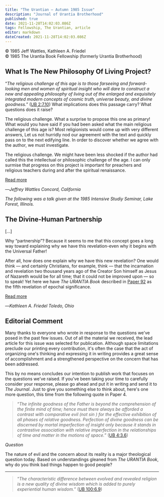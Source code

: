 ```yaml
---
title: "The Urantian — Autumn 1985 Issue"
description: "Journal of Urantia Brotherhood"
published: true
date: 2021-11-28T14:02:03.086Z
tags: Fellowship, The Urantian, article
editor: markdown
dateCreated: 2021-11-28T14:02:03.086Z
---
```


<p class="v-card v-sheet theme--light grey lighten-3 px-2">© 1985 Jeff Wattles, Kathleen A. Friedel<br>© 1985 The Urantia Book Fellowship (formerly Urantia Brotherhood)</p>

## What Is The New Philosophy Of Living Project?

“_The religious challenge of this age is to those farseeing and forward-looking men and women of spiritual insight who will dare to construct a new and appealing philosophy of living out of the enlarged and exquisitely integrated modern concepts of cosmic truth, universe beauty, and divine goodness._” ([UB 2:7.10](/en/The_Urantia_Book/2#p7_10)) What implications does this passage carry? What questions does it raise?

The religious challenge. What a surprise to propose this one as primary! What would you have said if you had been asked what the main religious challenge of this age is? Most religionists would come up with very different answers, Let us not hurridly nod our agreement with the text and quickly pass on to the next edifying line. In order to discover whether we agree with the author, we must investigate.

The religious challenge. We might have been less shocked if the author had called this the intellectual or philosophic challenge of the age. I can only surmise that progress on this project is important for preachers and religious teachers during and after the spiritual renaissance.

[Read more](/en/article/Jeff_Wattles/What_is_the_new_philosophy_of_living_project)

—_Jeffrey Wattles_
_Concord, California_

_The following was a talk given at the 1985 Intensive Studiy Seminar, Lake Forest, Illinois._

## The Divine-Human Partnership

[...]

Why “partnership”? Because it seems to me that this concept goes a long way toward explaining why we have this revelation-even why it begins with the Universal Father!

After all, how does one explain why we have this new revelation? One would think — and certainly Christians, for example, think — that the incarnation and revelation two thousand years ago of the Creator Son himself as Jesus of Nazareth would be for all time; that it could not be improved upon — so to speak! Yet here we have _The URANTIA Book_ described in [Paper 92](/en/The_Urantia_Book/92) as the fifth revelation of epochal significance.

[Read more](/en/article/Kathleen_A_Friedel/The_divine_human_partnership)

—_Kathleen A. Friedel_
_Toledo, Ohio_

## Editorial Comment

Many thanks to everyone who wrote in response to the questions we've posed in the past few issues. Out of all the material we received, the lead article for this issue was selected for publication. Although space limitations preclude our printing every contribution, it's often the case that the act of organizing one's thinking and expressing it in writing provides a great sense of accomplishment and a strengthened perspective on the concern that has been addressed.

This by no means concludes our intention to publish work that focuses on the questions we've raised. If you've been taking your time to carefully consider your response, please go ahead and put it in writing and send it to _The Journal_. Just to give you something else to think about, here's one more question, this time from the following quote in Paper 4.

> “_The infinite goodness of the Father is beyond the comprehension of the finite mind of time; hence must there always be afforded a contrast with comparative evil (not sin ) for the effective exhibition of all phases of relative goodness. Perfection of divine goodness can be discerned by mortal imperfection of insight only because it stands in contrastive association with relative imperfection in the relationships of time and matter in the motions of space._” ([UB 4:3.6](/en/The_Urantia_Book/4#p3_6))

_Question_

The nature of evil and the concern about its reality is a major theological question today. Based on understandings gleaned from _The URANTIA Book_, why do you think bad things happen to good people?

---

> “_The characteristic difference between evolved and revealed religion is a new quality of divine wisdom which is added to purely experiential human wisdom._” ([UB 100:6.9](/en/The_Urantia_Book/100#p6_9))

